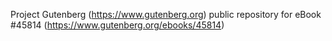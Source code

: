 Project Gutenberg (https://www.gutenberg.org) public repository for eBook #45814 (https://www.gutenberg.org/ebooks/45814)
